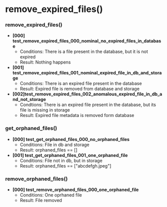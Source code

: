 # remove_expired_files()

### remove_expired_files()
- **[000] test_remove_expired_files_000_nominal_no_expired_files_in_database**
  - Conditions: There is a file present in the database, but it is not expired
  - Result: Nothing happens
- **[001] test_remove_expired_files_001_nominal_expired_file_in_db_and_storage**
  - Conditions: There is an expired file present in the database
  - Result: Expired file is removed from database and storage
- **[002]test_remove_expired_files_002_anomalous_expired_file_in_db_and_not_storage**
  - Condtions: There is an expired file present in the database, but its file is missing in storage
  - Result: Expired file metadata is removed form database

### get_orphaned_files()
- **[000] test_get_orphaned_files_000_no_orphaned_files**
  - Conditions: File in db and storage
  - Result: orphaned_files == []
- **[001] test_get_orphaned_files_001_one_orphaned_file**
  - Conditions: File not in db, but in storage
  - Result: orphaned_files == ["abcdefgh.jpeg"]
  
### remove_orphaned_files()
- **[000] test_remove_orphaned_files_000_one_orphaned_file**
  - Conditions: One oprhaned file
  - Result: File removed